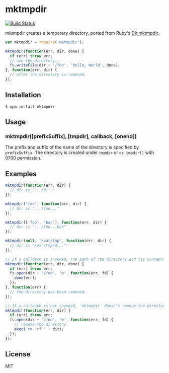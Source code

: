 mktmpdir
==================
[![Build Status](https://travis-ci.org/nkzawa/mktmpdir.png?branch=master)](https://travis-ci.org/nkzawa/mktmpdir)

mktmpdir creates a temporary directory, ported from Ruby's [Dir.mktmpdir](http://www.ruby-doc.org/stdlib-2.0/libdoc/tmpdir/rdoc/Dir.html#method-c-mktmpdir).

```js
var mktmpdir = require('mktmpdir');

mktmpdir(function(err, dir, done) {
  if (err) throw err;
  // use the directory...
  fs.writeFile(dir + '/foo', 'hello, World', done);
}, function(err, dir) {
  // after the directory is removed.
});
```

## Installation
    $ npm install mktmpdir

## Usage

### mktmpdir([prefixSuffix], [tmpdir], callback, [onend])
The prefix and suffix of the name of the directory is specified by `prefixSuffix`.
The directory is created under `tmpdir` or `os.tmpdir()` with 0700 permission.

## Examples

```js
mktmpdir(function(err, dir) {
  // dir is ".../d..."
});

mktmpdir('foo', function(err, dir) {
  // dir is ".../foo..."
});

mktmpdir(['foo', 'bar'], function(err, dir) {
  // dir is ".../foo...bar"
});

mktmpdir(null, '/var/tmp', function(err, dir) {
  // dir is "/var/tmp/d..."
});

// If a callback is invoked, the path of the directory and its contents are removed.
mktmpdir(function(err, dir, done) {
  if (err) throw err;
  fs.open(dir + '/foo', 'w', function(err, fd) {
    done(err);
  });
}, function(err) {
  // the directory has been removed.
});

// If a callback is not invoked, `mktmpdir` doesn't remove the directory.
mktmpdir(function(err, dir) {
  if (err) throw err;
  fs.open(dir + '/foo', 'w', function(err, fd) {
    // remove the directory.
    exec('rm -rf ' + dir);
  });
});
```

## License
MIT
